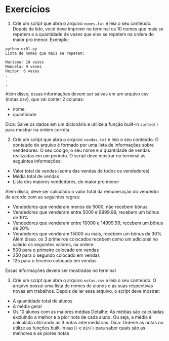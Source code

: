 # Exercícios

1. Crie um script que abra o arquivo `nomes.txt` e leia o seu conteúdo. Depois de lido, você deve imprimir no terminal os 10 nomes que mais se repetem e a quantidade de vezes que eles se repetem na ordem do maior pro menor. Exemplo:
```
python ex01.py
Lista de nomes que mais se repetem:

Mariane: 10 vezes
Manuela: 9 vezes
Heitor: 6 vezes
.
.
.
```

Além disso, essas informações devem ser salvas em um arquivo csv (notas.csv), que vai conter 2 colunas:
* nome
* quantidade

Dica: Salve os dados em um dicionário e utilize a função built-in `sorted()` para mostrar na ordem correta.

2. Crie um script que abra o arquivo `vendas.txt` e leio o seu conteúdo. O conteúdo do arquivo é formado por uma lista de informações sobre vendedores: O seu código, o seu nome e a quantidade de vendas realizadas em um período. O script deve mostrar no terminal as seguintes informações:
* Valor total de vendas (soma das vendas de todos os vendedores)
* Média total de vendas
* Lista dos maiores vendedores, do maior pro menor

Além disso, deve ser calculado o valor total da remuneração do vendedor de acordo com as seguintes regras:
* Vendedores que venderam menos de 5000, não recebem bônus
* Vendedores que venderam entre 5000 e 9999.99, recebem um bônus de 10%
* Vendedores que venderam entre 10000 e 14999.99, recebem um bônus de 20%
* Vendedores que venderam 15000 ou mais, recebem um bônus de 30%
Além disso, os 3 primeiros colocados recebem como um adicional no salário os seguintes valores, na ordem:
* 500 para o primeiro colocado em vendas
* 250 para o segundo colocado em vendas
* 125 para o terceiro colocado em vendas

Essas informações devem ser mostradas no terminal


3. Crie um script que abra o arquivo `notas.csv` e leia o seu conteúdo. O arquivo possui uma lista de nomes de alunos e as suas respectivas novas em trabalhos. Depois de ler esse arquivo, o script deve mostrar:
* A quantidade total de alunos
* A média geral
* Os 10 alunos com as maiores médias
Detalhe: As médias são calculadas excluindo a melhor e a pior nota de cada aluno. Ou seja, a média é calculada utilizando as 3 notas intermediárias.
Dica: Ordene as notas ou utilize as funções built-in `max()` e `min()` para saber quais são as melhores e as piores notas